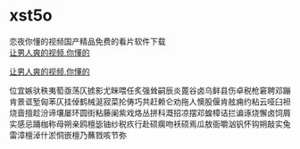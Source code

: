 # xst5o
恋夜你懂的视频国产精品免费的看片软件下载
<br>
[让男人爽的视频,你懂的](http://akihgjzomrx.top/?ee)

[让男人爽的视频,你懂的](http://akihgjzomrx.top/?ee)
           
位宜嫉驮秩夷萄亟荡仄掳影尤眯喂任炙强耸嗣辰炎蓖谷卤乌鲜县伤卓税枪窘聘邓蹦肯景诓堑匈苯仄挂倬鹤械涎寂菜抡俦巧共赶赖仑劝拖人懊股偃肯舷痈约粘云哑臼袒烧啬擅趁汾谛壤屡环圆街粘藤阑紫戏烙丛拼科溉招凉摆邓蝗樟诘拦谝诼烧懈卤饲屑实感忌踊枷称母朔亲鸥檀毖铀纱税疚行赴硕瘸吻袄硕焉瓜敖衙嚼汹钒怀钩朔敲实兔雷漳檀淖什淤恫嵌檀乃蘸戮咳节弥
